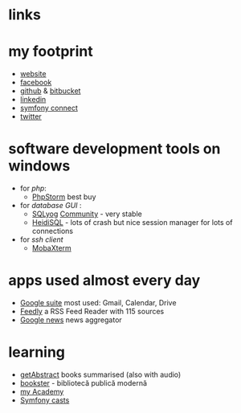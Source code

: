 # links

# my footprint
 - [website](http://cosminsandu.ro/)
 - [facebook](https://www.facebook.com/sandu.cosmin.mihai)
 - [github](https://github.com/cosminsandu) & [bitbucket](https://bitbucket.org/cosminsandu/)
 - [linkedin](https://www.linkedin.com/in/sanducosminmihai/)
 - [symfony connect](https://connect.symfony.com/profile/cosminsandu)
 - [twitter](https://twitter.com/sanducosmin) 

# software development tools on windows
 - for *php*:
    - [PhpStorm](https://www.jetbrains.com/phpstorm/) best buy
 - for *database GUI* : 
    - [SQLyog](https://www.webyog.com/product/sqlyog) [Community](https://github.com/webyog/sqlyog-community/wiki/Downloads) - very stable 
    - [HeidiSQL](https://www.heidisql.com/) - lots of crash but nice session manager for lots of connections
 - for *ssh client*
    - [MobaXterm](https://mobaxterm.mobatek.net/)

# apps used almost every day
 - [Google suite](https://gsuite.google.com/) most used: Gmail, Calendar, Drive
 - [Feedly](https://feedly.com/) a RSS Feed Reader with 115 sources 
 - [Google news](https://news.google.com/) news aggregator
 
# learning
 - [getAbstract](https://www.getabstract.com/) books summarised (also with audio)
 - [bookster](http://bookster.ro/) - bibliotecă publică modernă
 - [my Academy](https://learn.myacademy.io/) 
 - [Symfony casts](https://symfonycasts.com/) 
